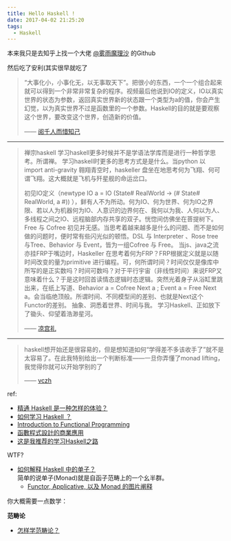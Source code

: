 ```yaml
---
title: Hello Haskell !
date: 2017-04-02 21:25:20
tags:
  - Haskell
---
```


本来我只是去知乎上找一个大佬 [@雾雨魔理沙](https://www.zhihu.com/people/marisa.moe) 的Github

然后吃了安利(其实很早就吃了

>“大事化小，小事化无，以无事取天下”。把很小的东西，一个一个组合起来就可以得到一个非常非常复杂的程序。视频最后他说到IO的定义，IO以真实世界的状态为参数，返回真实世界新的状态跟一个类型为a的值，你会产生幻觉，以为真实世界不过是函数里的一个参数。Haskell的目的就是要观察这个世界，要改变这个世界，创造新的价值。
>
>—— [阅千人而惜知己](https://www.zhihu.com/question/27355585/answer/36405568)

<!-- truncate -->
-----


>禅宗haskell
学习haskell更多时候并不是学语法学库而是进行一种哲学思考。所谓禅。
学习haskell时更多的思考方式是是什么。当python 以 import anti-gravity 翱翔青空时，haskeller 盘坐在地思考何为飞翔、何可谓飞翔。这大概就是飞机与歼星舰的命运岔口。
>
>初见IO定义（newtype IO a = IO (State# RealWorld -> (# State# RealWorld, a #)) ），鲜有人不为所动。何为IO、何为世界、何为IO之界限、若以人为机器何为IO、人意识的边界何在、我何以为我、人何以为人、多线程之间之IO、远程脑部内存共享的双子。恍惚间仿佛坐在菩提树下。
Free 与 Cofree 初见并无感。当思考着越来越多是什么的问题、而不是如何做的问题时，便时常有些闪光似的顿悟。DSL 与 Interpreter 、Rose tree与Tree、Behavior 与 Event，皆为一组Cofree 与 Free。
当js、java之流亦挂FRP于嘴边时，Haskeller 在思考着何为FRP？FRP根据定义就是以随时间改变的量为primitive 进行编程。可，何所谓时间？时间仅仅是像库中所写的是正实数吗？时间可数吗？对于平行宇宙（非线性时间）来说FRP又意味着什么？于是这时回首读情态逻辑时态逻辑。突然光着身子从浴缸里跳出来，在纸上写道、Behavior a = Cofree Next a ; Event a = Free Next a。会当临绝顶般。所谓时间、不同模型间的差别、也就是Next这个Functor的差别。
抽象、洞悉着世界、时间与我。
学习Haskell、正如放下了锄头、仰望着浩渺星河。
>
>—— [凉宫礼](https://www.zhihu.com/question/28284139/answer/86748228)


-----


>haskell想开始还是很容易的，但是想知道如何“学得差不多该收手了”就不是太容易了。在此我特别给出一个判断标准——一旦你弄懂了monad lifting，我觉得你就可以开始学别的了
>
>—— [vczh](http://zhihu.com/question/20193745/answer/22484139)


ref:

- [精通 Haskell 是一种怎样的体验？](https://www.zhihu.com/question/27355585)
- [如何学习 Haskell ？](https://www.zhihu.com/question/20193745)
- [Introduction to Functional Programming](https://www.edx.org/course/introduction-functional-programming-delftx-fp101x-0)
- [函數程式設計的商業應用](https://hackpad.com/ep/pad/static/PoPV1V9wVse)
- [这是我推荐的学习Haskell之路](https://github.com/bitemyapp/learnhaskell/blob/master/guide-zh_CN.md)

WTF?

- [如何解释 Haskell 中的单子？](https://www.zhihu.com/question/22291305)     
  简单的说单子(Monad)就是自函子范畴上的一个幺半群。
  - [Functor, Applicative, 以及 Monad 的图片阐释](http://jiyinyiyong.github.io/monads-in-pictures/)


你大概需要一点数学：

**范畴论**

- [怎样学范畴论？](https://www.zhihu.com/question/20448295)